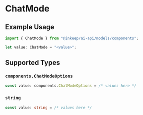 # ChatMode

## Example Usage

```typescript
import { ChatMode } from "@inkeep/ai-api/models/components";

let value: ChatMode = "<value>";
```

## Supported Types

### `components.ChatModeOptions`

```typescript
const value: components.ChatModeOptions = /* values here */
```

### `string`

```typescript
const value: string = /* values here */
```

